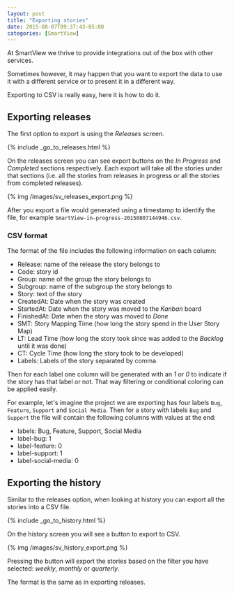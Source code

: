 ```yaml
---
layout: post
title: "Exporting stories"
date: 2015-08-07T09:37:43-05:00
categories: [SmartView]
---
```


At SmartView we thrive to provide integrations out of the box with other services.

Sometimes however, it may happen that you want to export the data to use it with a different service or to present it in a different way.

Exporting to CSV is really easy, here it is how to do it.

<!-- more -->

## Exporting releases

The first option to export is using the _Releases_ screen.

{% include _go_to_releases.html %}

On the releases screen you can see export buttons on the _In Progress_ and _Completed_ sections respectively. Each export will take all the stories under that sections (i.e. all the stories from releases in progress or all the stories from completed releases).

{% img /images/sv_releases_export.png %}

After you export a file would generated using a timestamp to identify the file, for example `SmartView-in-progress-20150807144946.csv`.

### CSV format

The format of the file includes the following information on each column:

* Release: name of the release the story belongs to
* Code: story id
* Group: name of the group the story belongs to
* Subgroup: name of the subgroup the story belongs to
* Story: text of the story
* CreatedAt: Date when the story was created
* StartedAt: Date when the story was moved to the _Kanban_ board
* FinishedAt: Date when the story was moved to _Done_
* SMT: Story Mapping Time (how long the story spend in the User Story Map)
* LT: Lead Time (how long the story took since was added to the _Backlog_ until it was done)
* CT: Cycle Time (how long the story took to be developed)
* Labels: Labels of the story separated by comma

Then for each label one column will be generated with an _1_ or _0_ to indicate if the story has that label or not. That way filtering or conditional coloring can be applied easily.

For example, let's imagine the project we are exporting has four labels `Bug`, `Feature`, `Support` and `Social Media`. Then for a story with labels `Bug` and `Support` the file will contain the following columns with values at the end:

* labels: Bug, Feature, Support, Social Media
* label-bug: 1
* label-feature: 0
* label-support: 1
* label-social-media: 0

## Exporting the history

Similar to the releases option, when looking at history you can export all the stories into a CSV file.

{% include _go_to_history.html %}

On the history screen you will see a button to export to CSV.

{% img /images/sv_history_export.png %}

Pressing the button will export the stories based on the filter you have selected: _weekly_, _monthly_ or _quarterly_.

The format is the same as in exporting releases.